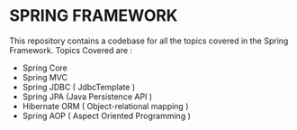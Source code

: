 # SPRING FRAMEWORK

This repository contains a codebase for all the topics covered in the Spring Framework.
Topics Covered are :
- Spring Core
- Spring MVC 
- Spring JDBC ( JdbcTemplate )
- Spring JPA (Java Persistence API )
- Hibernate ORM ( Object-relational mapping )
- Spring AOP ( Aspect Oriented Programming )
